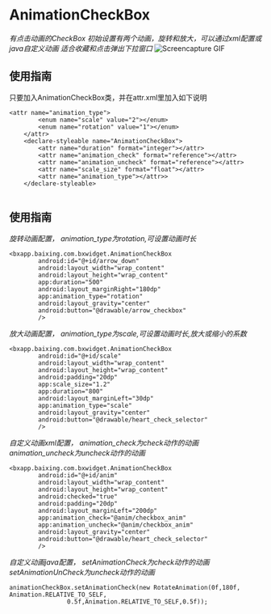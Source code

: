 # AnimationCheckBox

*有点击动画的CheckBox*
*初始设置有两个动画，旋转和放大，可以通过xml配置或java自定义动画*
*适合收藏和点击弹出下拉窗口*
![Screencapture GIF](http://file.baixing.net/201509/f8984d692ad89aa5e247029aa817a30e.gif)

## 使用指南
只要加入AnimationCheckBox类，并在attr.xml里加入如下说明
```
<attr name="animation_type">
        <enum name="scale" value="2"></enum>
        <enum name="rotation" value="1"></enum>
    </attr>
    <declare-styleable name="AnimationCheckBox">
        <attr name="duration" format="integer"></attr>
        <attr name="animation_check" format="reference"></attr>
        <attr name="animation_uncheck" format="reference"></attr>
        <attr name="scale_size" format="float"></attr>
        <attr name="animation_type"></attr>>
    </declare-styleable>
    
```


## 使用指南

*旋转动画配置，*
*animation_type为rotation,可设置动画时长*
```
<bxapp.baixing.com.bxwidget.AnimationCheckBox
        android:id="@+id/arrow_down"
        android:layout_width="wrap_content"
        android:layout_height="wrap_content"
        app:duration="500"
        android:layout_marginRight="180dp"
        app:animation_type="rotation"
        android:layout_gravity="center"
        android:button="@drawable/arrow_checkbox"
        />

```

*放大动画配置，*
*animation_type为scale,可设置动画时长,放大或缩小的系数*
```
<bxapp.baixing.com.bxwidget.AnimationCheckBox
        android:id="@+id/scale"
        android:layout_width="wrap_content"
        android:layout_height="wrap_content"
        android:padding="20dp"
        app:scale_size="1.2"
        app:duration="800"
        android:layout_marginLeft="30dp"
        app:animation_type="scale"
        android:layout_gravity="center"
        android:button="@drawable/heart_check_selector"
        />

```

*自定义动画xml配置，*
*animation_check为check动作的动画*
*animation_uncheck为uncheck动作的动画*
```
<bxapp.baixing.com.bxwidget.AnimationCheckBox
        android:id="@+id/anim"
        android:layout_width="wrap_content"
        android:layout_height="wrap_content"
        android:checked="true"
        android:padding="20dp"
        android:layout_marginLeft="200dp"
        app:animation_check="@anim/checkbox_anim"
        app:animation_uncheck="@anim/checkbox_anim"
        android:layout_gravity="center"
        android:button="@drawable/heart_check_selector"
        />

```

*自定义动画java配置，*
*setAnimationCheck为check动作的动画*
*setAnimationUnCheck为uncheck动作的动画*
```
animationCheckBox.setAnimationCheck(new RotateAnimation(0f,180f, Animation.RELATIVE_TO_SELF,
				0.5f,Animation.RELATIVE_TO_SELF,0.5f));
```

